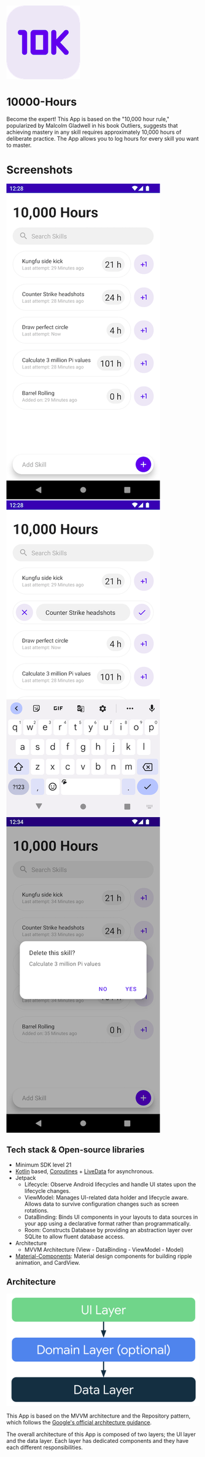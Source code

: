 ![alt text](https://github.com/Singularity-Coder/10000-Hours/blob/main/assets/logo192.png)
# 10000-Hours
Become the expert! This App is based on the "10,000 hour rule," popularized by Malcolm Gladwell in his book Outliers, suggests that achieving mastery in any skill requires approximately 10,000 hours of deliberate practice. The App allows you to log hours for every skill you want to master.

# Screenshots
![alt text](https://github.com/Singularity-Coder/10000-Hours/blob/main/assets/ss4.png)
![alt text](https://github.com/Singularity-Coder/10000-Hours/blob/main/assets/ss5.png)
![alt text](https://github.com/Singularity-Coder/10000-Hours/blob/main/assets/ss6.png)

## Tech stack & Open-source libraries
- Minimum SDK level 21
-  [Kotlin](https://kotlinlang.org/) based, [Coroutines](https://github.com/Kotlin/kotlinx.coroutines) + [LiveData](https://developer.android.com/topic/libraries/architecture/livedatahttps://developer.android.com/topic/libraries/architecture/livedata) for asynchronous.
- Jetpack
  - Lifecycle: Observe Android lifecycles and handle UI states upon the lifecycle changes.
  - ViewModel: Manages UI-related data holder and lifecycle aware. Allows data to survive configuration changes such as screen rotations.
  - DataBinding: Binds UI components in your layouts to data sources in your app using a declarative format rather than programmatically.
  - Room: Constructs Database by providing an abstraction layer over SQLite to allow fluent database access.
- Architecture
  - MVVM Architecture (View - DataBinding - ViewModel - Model)
- [Material-Components](https://github.com/material-components/material-components-android): Material design components for building ripple animation, and CardView.

## Architecture
![alt text](https://github.com/Singularity-Coder/10000-Hours/blob/main/assets/arch.png)

This App is based on the MVVM architecture and the Repository pattern, which follows the [Google's official architecture guidance](https://developer.android.com/topic/architecture).

The overall architecture of this App is composed of two layers; the UI layer and the data layer. Each layer has dedicated components and they have each different responsibilities.